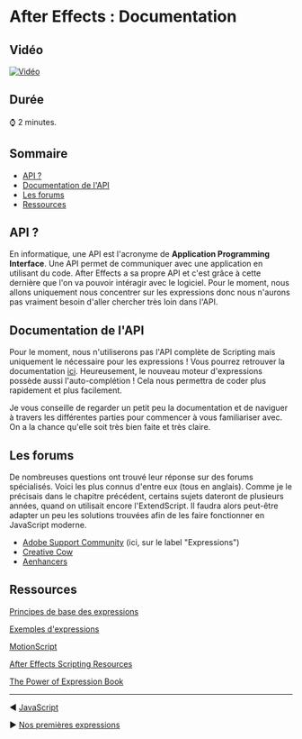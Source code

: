 <!-- omit in toc -->
# After Effects : Documentation

<!-- omit in toc -->
## Vidéo

[![Vidéo](https://img.youtube.com/vi/KeVuMZ4QY44/maxresdefault.jpg)](https://www.youtube.com/watch?v=KeVuMZ4QY44)

<!-- omit in toc -->
## Durée

:watch: 2 minutes.

<!-- omit in toc -->
## Sommaire

- [API ?](#api-)
- [Documentation de l'API](#documentation-de-lapi)
- [Les forums](#les-forums)
- [Ressources](#ressources)

## API ?

En informatique, une API est l'acronyme de **Application Programming Interface**. Une API permet de communiquer avec une application en utilisant du code. After Effects a sa propre API et c'est grâce à cette dernière que l'on va pouvoir intéragir avec le logiciel. Pour le moment, nous allons uniquement nous concentrer sur les expressions donc nous n'aurons pas vraiment besoin d'aller chercher très loin dans l'API.

## Documentation de l'API

Pour le moment, nous n'utiliserons pas l'API complète de Scripting mais uniquement le nécessaire pour les expressions ! Vous pourrez retrouver la documentation [ici](https://ae-expressions.docsforadobe.dev/index.html).
Heureusement, le nouveau moteur d'expressions possède aussi l'auto-complétion ! Cela nous permettra de coder plus rapidement et plus facilement.

Je vous conseille de regarder un petit peu la documentation et de naviguer à travers les différentes parties pour commencer à vous familiariser avec. On a la chance qu'elle soit très bien faite et très claire.

## Les forums

De nombreuses questions ont trouvé leur réponse sur des forums spécialisés. Voici les plus connus d'entre eux (tous en anglais). Comme je le précisais dans le chapitre précédent, certains sujets dateront de plusieurs années, quand on utilisait encore l'ExtendScript. Il faudra alors peut-être adapter un peu les solutions trouvées afin de les faire fonctionner en JavaScript moderne.

- [Adobe Support Community](https://community.adobe.com/t5/after-effects/bd-p/after-effects?page=1&sort=latest_replies&filter=all&topics=label-expressions) (ici, sur le label "Expressions")
- [Creative Cow](https://creativecow.net/forums/forum/adobe-after-effects-expressions/)
- [Aenhancers](https://www.aenhancers.com/)

## Ressources

[Principes de base des expressions](https://helpx.adobe.com/fr/after-effects/user-guide.html/fr/after-effects/using/expression-basics.ug.html)

[Exemples d'expressions](https://helpx.adobe.com/fr/after-effects/user-guide.html/fr/after-effects/using/expression-examples.ug.html)

[MotionScript](http://www.motionscript.com/index.html)

[After Effects Scripting Resources](https://www.codeandmotion.com/blog/after-effects-scripting-resources)

[The Power of Expression Book](https://aescripts.com/the-power-of-expression/)

-----

:arrow_backward: [JavaScript](https://github.com/Julien-Haudegond/Formation-Code-After-Effects/tree/main/1.Expressions/01.JavaScript)

:arrow_forward: [Nos premières expressions](https://github.com/Julien-Haudegond/Formation-Code-After-Effects/tree/main/1.Expressions/03.Nos_Premieres_Expressions)
